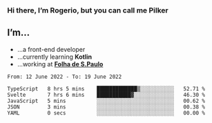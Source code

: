 ### Hi there, I’m Rogerio, but you can call me Pilker

## I’m…
- …a front-end developer
- …currently learning **Kotlin**
- …working at [**Folha de S.Paulo**](https://www.folha.com.br/)

<!--START_SECTION:waka-->

```text
From: 12 June 2022 - To: 19 June 2022

TypeScript   8 hrs 5 mins    █████████████▒░░░░░░░░░░░   52.71 %
Svelte       7 hrs 6 mins    ███████████▓░░░░░░░░░░░░░   46.30 %
JavaScript   5 mins          ░░░░░░░░░░░░░░░░░░░░░░░░░   00.62 %
JSON         3 mins          ░░░░░░░░░░░░░░░░░░░░░░░░░   00.38 %
YAML         0 secs          ░░░░░░░░░░░░░░░░░░░░░░░░░   00.00 %
```

<!--END_SECTION:waka-->
